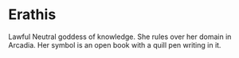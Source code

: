 # Erathis
Lawful Neutral goddess of knowledge. She rules over her domain in Arcadia. Her symbol is an open book with a quill pen writing in it.